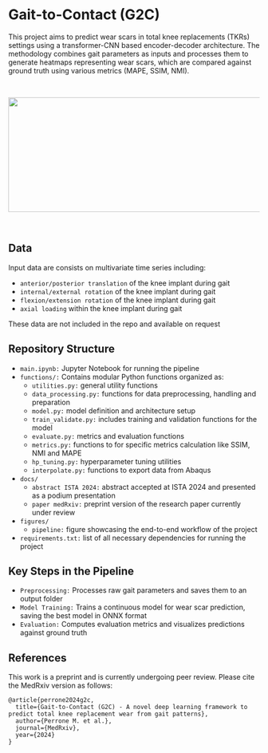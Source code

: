 # Gait-to-Contact (G2C)

This project aims to predict wear scars in total knee replacements (TKRs) settings using a transformer-CNN based encoder-decoder architecture. The methodology combines gait parameters as inputs and processes them to generate heatmaps representing wear scars, which are compared against ground truth using various metrics (MAPE, SSIM, NMI).


<br>

<p align="center">
  <img src="figures/pipeline.png" width="1250" height="230">
</p>

<br>



## Data
Input data are consists on multivariate time series including:
* ```anterior/posterior translation``` of the knee implant during gait 
* ```internal/external rotation``` of the knee implant during gait
* ```flexion/extension rotation``` of the knee implant during gait
* ```axial loading``` within the knee implant during gait <br>

These data are not included in the repo and available on request

## Repository Structure
* ```main.ipynb:``` Jupyter Notebook for running the pipeline
* ```functions/:``` Contains modular Python functions organized as:
    * ```utilities.py:``` general utility functions
    * ```data_processing.py:``` functions for data preprocessing, handling and preparation
    * ```model.py:``` model definition and architecture setup
    * ```train_validate.py:``` includes training and validation functions for the model
    * ```evaluate.py:``` metrics and evaluation functions
    * ```metrics.py:``` functions to for specific metrics calculation like SSIM, NMI and MAPE
    * ```hp_tuning.py:``` hyperparameter tuning utilities
    * ```interpolate.py:``` functions to export data from Abaqus 
* ```docs/```
    * ```abstract ISTA 2024:``` abstract accepted at ISTA 2024 and presented as a podium presentation
    * ```paper medRxiv:``` preprint version of the research paper currently under review
* ```figures/```
    * ```pipeline:``` figure showcasing the end-to-end workflow of the project
* ```requirements.txt:``` list of all necessary dependencies for running the project


## Key Steps in the Pipeline
* ```Preprocessing:``` Processes raw gait parameters and saves them to an output folder
* ```Model Training:``` Trains a continuous model for wear scar prediction, saving the best model in ONNX format
* ```Evaluation:``` Computes evaluation metrics and visualizes predictions against ground truth



  

## References
This work is a preprint and is currently undergoing peer review. Please cite the MedRxiv version as follows:

```
@article{perrone2024g2c,
  title={Gait-to-Contact (G2C) - A novel deep learning framework to predict total knee replacement wear from gait patterns},
  author={Perrone M. et al.},
  journal={MedRxiv},
  year={2024}
}
```

